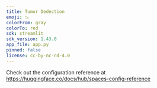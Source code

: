 ```yaml
---
title: Tumor Dedection
emoji: 📉
colorFrom: gray
colorTo: red
sdk: streamlit
sdk_version: 1.43.0
app_file: app.py
pinned: false
license: cc-by-nc-nd-4.0
---
```


Check out the configuration reference at https://huggingface.co/docs/hub/spaces-config-reference
